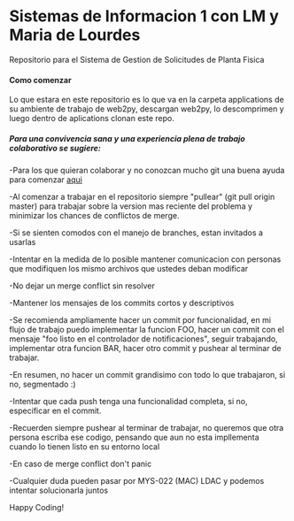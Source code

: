 # Sistemas de Informacion 1 con LM y Maria de Lourdes
Repositorio para el Sistema de Gestion de Solicitudes de Planta Fisica

#### Como comenzar

Lo que estara en este repositorio es lo que va en la carpeta applications de su ambiente de trabajo de web2py, descargan web2py, lo descomprimen y luego dentro de aplications clonan este repo.

##### Para una convivencia sana y una experiencia plena de trabajo colaborativo se sugiere:

-Para los que quieran colaborar y no conozcan mucho git una buena ayuda para comenzar [aqui](http://rogerdudler.github.io/git-guide/index.es.html)

-Al comenzar a trabajar en el repositorio siempre "pullear" (git pull origin master) para trabajar sobre la version mas reciente del problema y minimizar los chances de conflictos de merge.

-Si se sienten comodos con el manejo de branches, estan invitados a usarlas

-Intentar en la medida de lo posible mantener comunicacion con personas que modifiquen los mismo archivos que ustedes deban modificar

-No dejar un merge conflict sin resolver

-Mantener los mensajes de los commits cortos y descriptivos

-Se recomienda ampliamente hacer un commit por funcionalidad, en mi flujo de trabajo puedo implementar la funcion FOO, hacer un commit con el mensaje "foo listo en el controlador de notificaciones", seguir trabajando, implementar otra funcion BAR, hacer otro commit y pushear al terminar de trabajar.

-En resumen, no hacer un commit grandisimo con todo lo que trabajaron, si no, segmentado :)

-Intentar que cada push tenga una funcionalidad completa, si no, especificar en el commit.

-Recuerden siempre pushear al terminar de trabajar, no queremos que otra persona escriba ese codigo, pensando que aun no esta impllementa cuando lo tienen listo en su entorno local

-En caso de merge conflict don't panic

-Cualquier duda pueden pasar por MYS-022 (MAC) LDAC y podemos intentar solucionarla juntos

Happy Coding!
